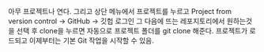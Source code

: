 아무 프로젝트나 연다. 그리고 상단 메뉴에서 프로젝트를 누르고 
Project from version control -> GitHub -> 깃헙 로그인
그 다음에 뜨는 레포지토리에서 원하는것을 선택 후 clone을 누르면 자동으로 프로젝트 폴더를 git clone 해준다. 프로젝트가 로드되고 이제부터는 기본 Git 작업을 시작할 수 있음.